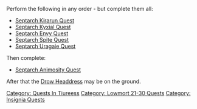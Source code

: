 Perform the following in any order - but complete them all:

-   [Septarch Kirarun Quest](Septarch_Kirarun_Quest "wikilink")
-   [Septarch Kyxial Quest](Septarch_Kyxial_Quest "wikilink")
-   [Septarch Envy Quest](Septarch_Envy_Quest "wikilink")
-   [Septarch Spite Quest](Septarch_Spite_Quest "wikilink")
-   [Septarch Uragaie Quest](Septarch_Uragaie_Quest "wikilink")

Then complete:

-   [Septarch Animosity Quest](Septarch_Animosity_Quest "wikilink")

After that the [Drow Headdress](Drow_Headdress_(Tiureess) "wikilink")
may be on the ground.

[Category: Quests In Tiureess](Category:_Quests_In_Tiureess "wikilink")
[Category: Lowmort 21-30
Quests](Category:_Lowmort_21-30_Quests "wikilink") [Category: Insignia
Quests](Category:_Insignia_Quests "wikilink")
